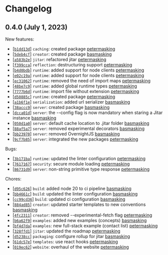 
# Changelog

## 0.4.0 (July 1, 2023)

New features:
- \[[`b1dd13d`](https://github.com/MaskingTechnology/jitar/commit/b1dd13d)] `caching`: created package [petermasking](https://github.com/MaskingTechnology/jitar/pull/209)
- \[[`5deb4cf`](https://github.com/MaskingTechnology/jitar/commit/5deb4cf)] `creator`: created package [basmasking](https://github.com/MaskingTechnology/jitar/pull/212)
- \[[`a583b2e`](https://github.com/MaskingTechnology/jitar/commit/a583b2e)] `jitar`: refactored jitar  [petermasking](https://github.com/MaskingTechnology/jitar/pull/229)
- \[[`f399cca`](https://github.com/MaskingTechnology/jitar/commit/f399cca)] `reflection`: destructuring support [petermasking](https://github.com/MaskingTechnology/jitar/pull/211)
- \[[`b4d0bdb`](https://github.com/MaskingTechnology/jitar/commit/b4d0bdb)] `runtime`: added support for node clients  [petermasking](https://github.com/MaskingTechnology/jitar/pull/294)
- \[[`e02c19a`](https://github.com/MaskingTechnology/jitar/commit/e02c19a)] `runtime`: added support for node clients  [petermasking](https://github.com/MaskingTechnology/jitar/pull/265)
- \[[`ec31062`](https://github.com/MaskingTechnology/jitar/commit/ec31062)] `runtime`: removed the need of import maps  [petermasking](https://github.com/MaskingTechnology/jitar/pull/263)
- \[[`48be7c9`](https://github.com/MaskingTechnology/jitar/commit/48be7c9)] `runtime`: added global runtime types  [petermasking](https://github.com/MaskingTechnology/jitar/pull/258)
- \[[`7777b6d`](https://github.com/MaskingTechnology/jitar/commit/7777b6d)] `runtime`: import file without extension  [petermasking](https://github.com/MaskingTechnology/jitar/pull/254)
- \[[`d50885c`](https://github.com/MaskingTechnology/jitar/commit/d50885c)] `runtime`: created package [petermasking](https://github.com/MaskingTechnology/jitar/pull/216)
- \[[`a1b6f1e`](https://github.com/MaskingTechnology/jitar/commit/a1b6f1e)] `serialization`: added url serializer  [basmasking](https://github.com/MaskingTechnology/jitar/pull/262)
- \[[`38accc9`](https://github.com/MaskingTechnology/jitar/commit/38accc9)] `server`: created package [basmasking](https://github.com/MaskingTechnology/jitar/pull/297)
- \[[`dcca01d`](https://github.com/MaskingTechnology/jitar/commit/dcca01d)] `server`: the --config flag is now mandatory when staring a Jitar instance  [basmasking](https://github.com/MaskingTechnology/jitar/pull/288)
- \[[`050d1a0`](https://github.com/MaskingTechnology/jitar/commit/050d1a0)] `server`: default cache location to .jitar folder  [basmasking](https://github.com/MaskingTechnology/jitar/pull/281)
- \[[`88af5a7`](https://github.com/MaskingTechnology/jitar/commit/88af5a7)] `server`: removed experimental decorators  [basmasking](https://github.com/MaskingTechnology/jitar/pull/259)
- \[[`bb23970`](https://github.com/MaskingTechnology/jitar/commit/bb23970)] `server`: removed OvernightJS  [basmasking](https://github.com/MaskingTechnology/jitar/pull/252)
- \[[`9cf7b85`](https://github.com/MaskingTechnology/jitar/commit/9cf7b85)] `server`: integrated the new packages [petermasking](https://github.com/MaskingTechnology/jitar/pull/226)

Bugs:
- \[[`3b171ba`](https://github.com/MaskingTechnology/jitar/commit/3b171ba)] `runtime`: updated the linter configuration [petermasking](https://github.com/MaskingTechnology/jitar/pull/251)
- \[[`7617167`](https://github.com/MaskingTechnology/jitar/commit/7617167)] `security`: secure module loading [petermasking](https://github.com/MaskingTechnology/jitar/pull/243)
- \[[`86731d9`](https://github.com/MaskingTechnology/jitar/commit/86731d9)] `server`: non-string primitive type response [petermasking](https://github.com/MaskingTechnology/jitar/pull/293)

Chores:
- \[[`d95c626`](https://github.com/MaskingTechnology/jitar/commit/d95c626)] `build`: added node 20 to ci pipeline [basmasking](https://github.com/MaskingTechnology/jitar/pull/268)
- \[[`bb4661c`](https://github.com/MaskingTechnology/jitar/commit/bb4661c)] `build`: updated the linter configuration [basmasking](https://github.com/MaskingTechnology/jitar/pull/248)
- \[[`cc99cd36`](https://github.com/MaskingTechnology/jitar/commit/cc99cd36)] `build`: updated ci configuration [basmasking](https://github.com/MaskingTechnology/jitar/pull/241)
- \[[`884ad85`](https://github.com/MaskingTechnology/jitar/commit/884ad85)] `creator`: updated starter templates to new conventions [basmasking](https://github.com/MaskingTechnology/jitar/pull/280)
- \[[`4fc2311`](https://github.com/MaskingTechnology/jitar/commit/4fc2311)] `creator`: removed --experimental-fetch flag [petermasking](https://github.com/MaskingTechnology/jitar/pull/215)
- \[[`b6a62f9`](https://github.com/MaskingTechnology/jitar/commit/b6a62f9)] `examples`: added new examples (concepts) [basmasking](https://github.com/MaskingTechnology/jitar/pull/277)
- \[[`bf4d7da`](https://github.com/MaskingTechnology/jitar/commit/bf4d7da)] `examples`: new full-stack example (contact list) [petermasking](https://github.com/MaskingTechnology/jitar/pull/255)
- \[[`328ffd1`](https://github.com/MaskingTechnology/jitar/commit/328ffd1)] `jitar`: updated the roadmap [petermasking](https://github.com/MaskingTechnology/jitar/pull/247)
- \[[`d5238cc`](https://github.com/MaskingTechnology/jitar/commit/019ec62)] `packaging`: configure rollup for jitar [basmasking](https://github.com/MaskingTechnology/jitar/pull/261)
- \[[`61dc57e`](https://github.com/MaskingTechnology/jitar/commit/61dc57e)] `templates`: use react hooks [petermasking](https://github.com/MaskingTechnology/jitar/pull/257)
- \[[`019ec62`](https://github.com/MaskingTechnology/jitar/commit/019ec62)] `website`: overhaul of the website [petermasking](https://github.com/MaskingTechnology/jitar/pull/260)
